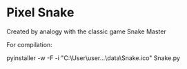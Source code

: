 # Pixel Snake
Created by analogy with the classic game Snake Master

For compilation:

pyinstaller -w -F -i "C:\User\user\...\data\Snake.ico" Snake.py

